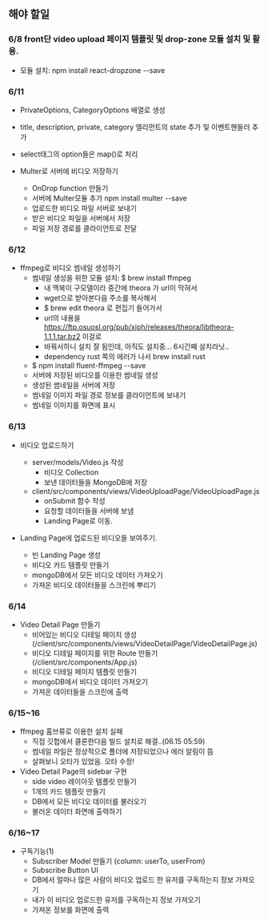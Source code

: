 ## 해야 할일
### 6/8 front단 video upload 페이지 템플릿 및 drop-zone 모듈 설치 및 활용.
- 모듈 설치: npm install react-dropzone --save

### 6/11 
- PrivateOptions, CategoryOptions 배열로 생성
- title, description, private, category 엘리먼트의 state 추가 및 이벤트핸들러 추가
- select태그의 option들은 map()로 처리

- Multer로 서버에 비디오 저장하기
  - OnDrop function 만들기
  - 서버에 Multer모듈 추가 npm install multer --save 
  - 업로드한 비디오 파일 서버로 보내기
  - 받은 비디오 파일을 서버에서 저장
  - 파일 저장 경로를 클라이언트로 전달

### 6/12
- ffmpeg로 비디오 썸네일 생성하기
  - 썸네일 생성을 위한 모듈 설치: $ brew install ffmpeg
    - 내 맥북이 구모델이라 중간에 theora 가 url이 막혀서
    - wget으로 받아본다음 주소를 복사해서
    - $ brew edit theora 로 편집기 들어가서
    - url의 내용을 https://ftp.osuosl.org/pub/xiph/releases/theora/libtheora-1.1.1.tar.bz2 이걸로
    - 바꿔서하니 설치 잘 됨인데, 아직도 설치중... 6시간째 설치라닛..
    - dependency rust 쪽의 에러가 나서 brew install rust
  - $ npm install fluent-ffmpeg --save
  - 서버에 저장된 비디오를 이용한 썸네일 생성
  - 생성된 썸네일을 서버에 저장
  - 썸네일 이미지 파일 경로 정보를 클라이언트에 보내기
  - 썸네일 이미지를 화면에 표시

### 6/13
- 비디오 업로드하기
  - server/models/Video.js 작성
    - 비디오 Collection
    - 보낸 데이터들을 MongoDB에 저장
  - client/src/components/views/VideoUploadPage/VideoUploadPage.js
    - onSubmit 함수 작성
    - 요청할 데이터들을 서버에 보냄
    - Landing Page로 이동.

- Landing Page에 업로드된 비디오들 보여주기.
  - 빈 Landing Page 생성
  - 비디오 카드 템플릿 만들기
  - mongoDB에서 모든 비디오 데이터 가져오기
  - 가져온 비디오 데이터들을 스크린에 뿌리기

### 6/14
- Video Detail Page 만들기
  - 비어있는 비디오 디테일 페이지 생성(/client/src/components/views/VideoDetailPage/VideoDetailPage.js)
  - 비디오 디테일 페이지를 위한 Route 만들기(/client/src/components/App.js)
  - 비디오 디테일 페이지 템플릿 만들기
  - mongoDB에서 비디오 데이터 가져오기
  - 가져온 데이터들을 스크린에 출력

### 6/15~16
- ffmpeg 홈브류로 이용한 설치 실패
  - 직접 깃헙에서 클론한다음 빌드 설치로 해결..(06.15 05:59)
  - 썸네일 파일은 정상적으로 폴더에 저장되었으나 에러 알림이 뜸
  - 살펴보니 오타가 있었음. 오타 수정!
- Video Detail Page의  sidebar 구현
  - side video 레이아웃 템플릿 만들기
  - 1개의 카드 템플릿 만들기
  - DB에서 모든 비디오 데이터를 불러오기
  - 불러온 데이터 화면에 출력하기

### 6/16~17
- 구독기능(1)
  - Subscriber Model 만들기 (column: userTo, userFrom)
  - Subscribe Button UI
  - DB에서 얼마나 많은 사람이 비디오 업로드 한 유저를 구독하는지 정보 가져오기
  - 내가 이 비디오 업로드한 유저를 구독하는지 정보 가져오기
  - 가져온 정보를 화면에 출력
